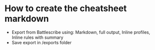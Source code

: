 # How to create the cheatsheet markdown

- Export from Battlescribe using: Markdown, full output, Inline profiles, Inline rules with summary
- Save export in /exports folder

